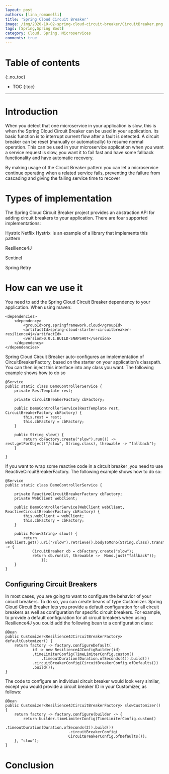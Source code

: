 ```yaml
---
layout: post
authors: [lina_romanelli]
title: 'Spring Cloud Circuit Breaker'
image: /img/2020-10-02-spring-cloud-circuit-breaker/CircuitBreaker.png
tags: [Spring,Spring Boot]
category: Cloud, Spring, Microservices
comments: true
---
```


# Table of contents
{:.no_toc}

- TOC
{:toc}

----

# Introduction
When you detect that one microservice in your application is slow, this is when the Spring Cloud Circuit Breaker can be used in your application.
Its basic function is to interrupt current flow after a fault is detected. A circuit breaker can be reset (manually or automatically)  to resume normal operation.
This can be used in your microservice application when you want a service request is slow, you want it to fail fast and have some fallback functionality and have automatic recovery.
 
By making usage of the Circuit Breaker pattern you can let a microservice continue operating when a related service fails, preventing the failure from cascading and giving the failing service time to recover 

# Types of implementation
The Spring Cloud Circuit Breaker project provides an abstraction API for adding circuit breakers to your application. 
There are four supported implementations: 

Hystrix Netflix 
Hystrix  is an example of a library that implements this pattern 

Resilience4J 

Sentinel 

Spring Retry 

# How can we use it 
You need to add the Spring Cloud Circuit Breaker dependency to your application. When using maven: 

```
<dependencies> 
    <dependency> 
        <groupId>org.springframework.cloud</groupId> 
        <artifactId>spring-cloud-starter-circuitbreaker-resilience4j</artifactId> 
        <version>0.0.1.BUILD-SNAPSHOT</version> 
    </dependency> 
</dependencies> 
```

 

Spring Cloud Circuit Breaker auto-configures an implementation of CircuitBreakerFactory, based on the starter on your application’s classpath. You can then inject this interface into any class you want. The following example shows how to do so 

 
```
@Service 
public static class DemoControllerService { 
    private RestTemplate rest; 

    private CircuitBreakerFactory cbFactory;   

    public DemoControllerService(RestTemplate rest, CircuitBreakerFactory cbFactory) { 
        this.rest = rest; 
        this.cbFactory = cbFactory; 
    }   

    public String slow() { 
        return cbFactory.create("slow").run(() -> rest.getForObject("/slow", String.class), throwable -> "fallback"); 
    } 

} 
```
 

If you want to wrap some reactive code in a circuit breaker ,you need to use ReactiveCircuitBreakerFactory. The following example shows how to do so: 

```
@Service 
public static class DemoControllerService { 

    private ReactiveCircuitBreakerFactory cbFactory; 
    private WebClient webClient;   

    public DemoControllerService(WebClient webClient, ReactiveCircuitBreakerFactory cbFactory) { 
        this.webClient = webClient; 
        this.cbFactory = cbFactory; 
    }  

    public Mono<String> slow() { 
        return webClient.get().uri("/slow").retrieve().bodyToMono(String.class).transform(it -> { 
            CircuitBreaker cb = cbFactory.create("slow"); 
            return cb.run(it, throwable ->  Mono.just("fallback")); 
                }); 
    } 
} 
```

## Configuring Circuit Breakers
In most cases, you are going to want to configure the behavior of your circuit breakers. 
To do so, you can create beans of type Customizer. Spring Cloud Circuit Breaker lets you provide a default configuration for all circuit breakers as well as configuration for specific circuit breakers. For example, to provide a default configuration for all circuit breakers when using Resilience4J you could add the following bean to a configuration class: 
```
@Bean 
public Customizer<Resilience4JCircuitBreakerFactory> defaultCustomizer() { 
    return factory -> factory.configureDefault(
            id -> new Resilience4JConfigBuilder(id)
            .timeLimiterConfig(TimeLimiterConfig.custom() 
                .timeoutDuration(Duration.ofSeconds(4)).build()) 
            .circuitBreakerConfig(CircuitBreakerConfig.ofDefaults())
            .build()); 
} 
```

The code to configure an individual circuit breaker would look very similar, except you would provide a circuit breaker ID in your Customizer, as follows: 

```
@Bean 
public Customizer<Resilience4JCircuitBreakerFactory> slowCustomizer() { 
    return factory -> factory.configure(builder -> {
        return builder.timeLimiterConfig(TimeLimiterConfig.custom()
                            .timeoutDuration(Duration.ofSeconds(2)).build()) 
                            .circuitBreakerConfig(
                            CircuitBreakerConfig.ofDefaults()); 
    }, "slow"); 
} 
```

 

# Conclusion

